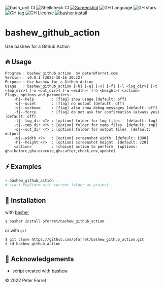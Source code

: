 ![bash_unit CI](https://github.com/pforret/bashew_github_action/workflows/bash_unit%20CI/badge.svg)
![Shellcheck CI](https://github.com/pforret/bashew_github_action/workflows/Shellcheck%20CI/badge.svg)
[![Screenshot](https://github.com/pforret/bashew_github_action/actions/workflows/shots.yml/badge.svg)](https://github.com/pforret/bashew_github_action/actions/workflows/shots.yml)
![GH Language](https://img.shields.io/github/languages/top/pforret/bashew_github_action)
![GH stars](https://img.shields.io/github/stars/pforret/bashew_github_action)
![GH tag](https://img.shields.io/github/v/tag/pforret/bashew_github_action)
![GH License](https://img.shields.io/github/license/pforret/bashew_github_action)
[![basher install](https://img.shields.io/badge/basher-install-white?logo=gnu-bash&style=flat)](https://basher.gitparade.com/package/)

# bashew_github_action

Use bashew for a Github Action

## 🔥 Usage

```
Program : bashew_github_action  by peter@forret.com
Version : v0.0.1 (2022-10-16 20:22)
Purpose : Use bashew for a Github Action
Usage   : bashew_github_action [-h] [-q] [-v] [-f] [-l <log_dir>] [-t <tmp_dir>] [-o <out_dir>] [-w <width>] [-h <height>] <action>
Flags, options and parameters:
    -h|--help        : [flag] show usage [default: off]
    -q|--quiet       : [flag] no output [default: off]
    -v|--verbose     : [flag] also show debug messages [default: off]
    -f|--force       : [flag] do not ask for confirmation (always yes) [default: off]
    -l|--log_dir <?> : [option] folder for log files   [default: log]
    -t|--tmp_dir <?> : [option] folder for temp files  [default: tmp]
    -o|--out_dir <?> : [option] folder for output files  [default: output]
    -w|--width <?>   : [option] screenshot width  [default: 1080]
    -h|--height <?>  : [option] screenshot height  [default: 720]
    <action>         : [choice] action to perform  [options: gha:before,gha:execute,gha:after,check,env,update]
```

## ⚡️ Examples

```bash
> bashew_github_action .
# start PhpStorm with current folder as project
```

## 🚀 Installation

with [basher](https://github.com/basherpm/basher)

	$ basher install pforret/bashew_github_action

or with `git`

	$ git clone https://github.com/pforret/bashew_github_action.git
	$ cd bashew_github_action

## 📝 Acknowledgements

* script created with [bashew](https://github.com/pforret/bashew)

&copy; 2022 Peter Forret
